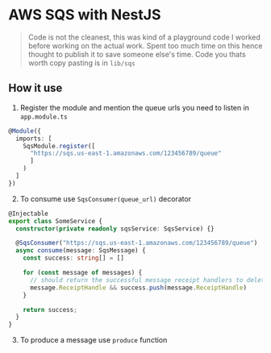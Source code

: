 # AWS SQS with NestJS

> Code is not the cleanest, this was kind of a playground code I worked before working on the actual work. Spent too much time on this hence thought to publish it to save someone else's time. Code you thats worth copy pasting is in `lib/sqs`

## How it use

1. Register the module and mention the queue urls you need to listen in `app.module.ts`
```ts
@Module({
  imports: [
    SqsModule.register([
      "https://sqs.us-east-1.amazonaws.com/123456789/queue"
      ]
    )
  ]
})
```

2. To consume use `SqsConsumer(queue_url)` decorator
```ts
@Injectable
export class SomeService {
  constructor(private readonly sqsService: SqsService) {}

  @SqsConsumer("https://sqs.us-east-1.amazonaws.com/123456789/queue")
  async consume(message: SqsMessage) {
    const success: string[] = []

    for (const message of messages) {
      // should return the successful message receipt handlers to delete them from the queue
      message.ReceiptHandle && success.push(message.ReceiptHandle)
    }

    return success;
  }
}
```

3. To produce a message use `produce` function

